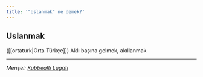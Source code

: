 ```yaml
---
title: '"Uslanmak" ne demek?'
---
```


## Uslanmak
([[ortaturk|Orta Türkçe]]) Aklı başına gelmek, akıllanmak

---
*Menşei: [Kubbealtı Lugatı](https://www.lugatim.com/s/Uslanmak)*